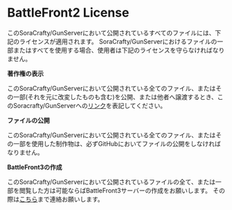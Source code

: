 # BattleFront2 License
このSoraCrafty/GunServerにおいて公開されているすべてのファイルには、下記のライセンスが適用されます。
SoraCrafty/GunServerにおけるファイルの一部またはすべてを使用する場合、使用者は下記のライセンスを守らなければなりません。

**著作権の表示**

このSoraCrafty/GunServerにおいて公開されている全てのファイル、またはその一部(それを元に改変したものも含む)を公開、または他者へ譲渡するとき、このSoracrafty/GunServerへの[リンク](https://github.com/SoraCrafty/GunServer)を表記してください。

**ファイルの公開**

このSoraCrafty/GunServerにおいて公開されている全てのファイル、またはその一部を使用した制作物は、必ずGitHubにおいてファイルの公開をしなければなりません。

**BattleFront3の作成**

このSoraCrafty/GunServerにおいて公開されているファイルの全て、または一部を閲覧した方は可能ならばBattleFront3サーバーの作成をお願いします。
その際は[こちら](https://twitter.com/2soraaaaa)まで連絡お願いします。
